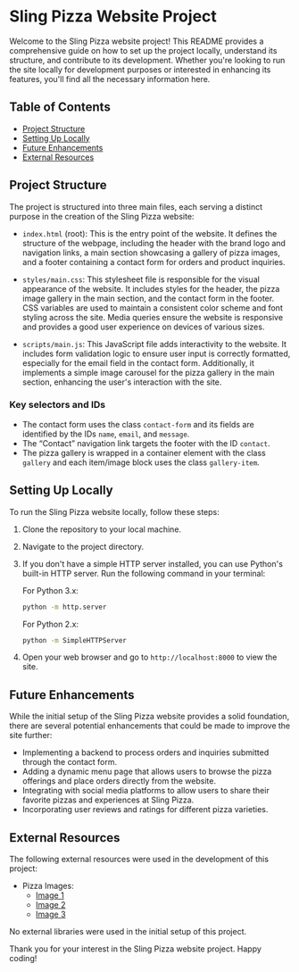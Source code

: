 # Sling Pizza Website Project

Welcome to the Sling Pizza website project! This README provides a comprehensive guide on how to set up the project locally, understand its structure, and contribute to its development. Whether you're looking to run the site locally for development purposes or interested in enhancing its features, you'll find all the necessary information here.

## Table of Contents

- [Project Structure](#project-structure)
- [Setting Up Locally](#setting-up-locally)
- [Future Enhancements](#future-enhancements)
- [External Resources](#external-resources)

## Project Structure

The project is structured into three main files, each serving a distinct purpose in the creation of the Sling Pizza website:

- `index.html` (root): This is the entry point of the website. It defines the structure of the webpage, including the header with the brand logo and navigation links, a main section showcasing a gallery of pizza images, and a footer containing a contact form for orders and product inquiries.

- `styles/main.css`: This stylesheet file is responsible for the visual appearance of the website. It includes styles for the header, the pizza image gallery in the main section, and the contact form in the footer. CSS variables are used to maintain a consistent color scheme and font styling across the site. Media queries ensure the website is responsive and provides a good user experience on devices of various sizes.

- `scripts/main.js`: This JavaScript file adds interactivity to the website. It includes form validation logic to ensure user input is correctly formatted, especially for the email field in the contact form. Additionally, it implements a simple image carousel for the pizza gallery in the main section, enhancing the user's interaction with the site.

### Key selectors and IDs

- The contact form uses the class `contact-form` and its fields are identified by the IDs `name`, `email`, and `message`.
- The “Contact” navigation link targets the footer with the ID `contact`.
- The pizza gallery is wrapped in a container element with the class `gallery` and each item/image block uses the class `gallery-item`.

## Setting Up Locally

To run the Sling Pizza website locally, follow these steps:

1. Clone the repository to your local machine.
2. Navigate to the project directory.
3. If you don't have a simple HTTP server installed, you can use Python's built-in HTTP server. Run the following command in your terminal:

   For Python 3.x:
   ```bash
   python -m http.server
   ```

   For Python 2.x:
   ```bash
   python -m SimpleHTTPServer
   ```

4. Open your web browser and go to `http://localhost:8000` to view the site.

## Future Enhancements

While the initial setup of the Sling Pizza website provides a solid foundation, there are several potential enhancements that could be made to improve the site further:

- Implementing a backend to process orders and inquiries submitted through the contact form.
- Adding a dynamic menu page that allows users to browse the pizza offerings and place orders directly from the website.
- Integrating with social media platforms to allow users to share their favorite pizzas and experiences at Sling Pizza.
- Incorporating user reviews and ratings for different pizza varieties.

## External Resources

The following external resources were used in the development of this project:

- Pizza Images:
  - [Image 1](https://imgmediagumlet.lbb.in/media/2020/11/5fa17943d511fc4b649fcfc2_1604417859096.jpg)
  - [Image 2](https://curlytales.com/wp-content/uploads/2019/09/pizza-feature.jpg)
  - [Image 3](https://bhukkadcompany.com/wp/wp-content/uploads/2024/06/21-Best-Pizzas-in-Mumbai-You-Must-Try-A-Pizza-Lovers-Paradise-1-710x473.png)

No external libraries were used in the initial setup of this project.

Thank you for your interest in the Sling Pizza website project. Happy coding!